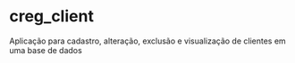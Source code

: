 # creg_client
Aplicação para cadastro, alteração, exclusão e visualização de clientes em uma base de dados
